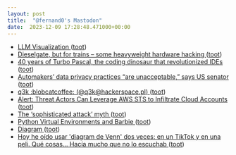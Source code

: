 ```yaml
---
layout: post
title:  "@fernand0's Mastodon"
date:  2023-12-09 17:28:48.471000+00:00
---
```

*  [LLM Visualization ](https://bbycroft.net/ll) ([toot](https://mastodon.social/@fernand0/111551638960191495))
*  [Dieselgate, but for trains – some heavyweight hardware hacking ](https://badcyber.com/dieselgate-but-for-trains-some-heavyweight-hardware-hacking) ([toot](https://mastodon.social/@fernand0/111551424233438362))
*  [40 years of Turbo Pascal, the coding dinosaur that revolutionized IDEs ](https://www.theregister.com/2023/12/04/40_years_of_turbo_pascal) ([toot](https://mastodon.social/@fernand0/111551237001669582))
*  [Automakers’ data privacy practices “are unacceptable,” says US senator ](https://arstechnica.com/cars/2023/12/automakers-data-privacy-practices-are-unacceptable-says-us-senator) ([toot](https://mastodon.social/@fernand0/111550531708214564))
*  [q3k :blobcatcoffee: (@q3k@hackerspace.pl) ](https://social.hackerspace.pl/@q3k/11152816246250508) ([toot](https://mastodon.social/@fernand0/111550242523519273))
*  [Alert: Threat Actors Can Leverage AWS STS to Infiltrate Cloud Accounts ](https://thehackernews.com/2023/12/alert-threat-actors-can-leverage-aws.htm) ([toot](https://mastodon.social/@fernand0/111549928179347486))
*  [The ‘sophisticated attack’ myth ](https://www.computerworld.com/article/2882202/the-sophisticated-attack-myth.htm) ([toot](https://mastodon.social/@fernand0/111549719778680342))
*  [Python Virtual Environments and Barbie ](https://www.jumpingrivers.com/blog/python-virtual-environments-conda-poetry) ([toot](https://mastodon.social/@fernand0/111547997895197954))
*  [Diagram ](https://mastodon.social/@fernand0/111547216535519042) ([toot](https://mastodon.social/@fernand0/111547216535519042))
*  [Hoy he oído usar &#39;diagram de Venn&#39; dos veces: en un TikTok y en una peli. Qué cosas... Hacía mucho que no lo escuchab ](https://mastodon.social/@fernand0/111547209200594226) ([toot](https://mastodon.social/@fernand0/111547209200594226))
